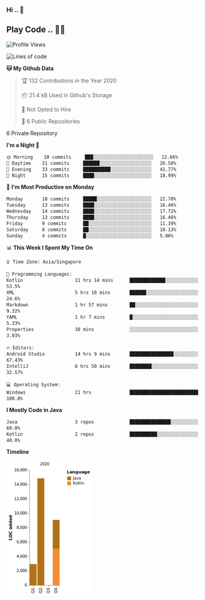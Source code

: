 ### Hi .. 👋
## Play Code .. 💬🚀

<!--START_SECTION:waka-->
![Profile Views](http://img.shields.io/badge/Profile%20Views-229-blue)

![Lines of code](https://img.shields.io/badge/From%20Hello%20World%20I%27ve%20Written-35414%20lines%20of%20code-blue)

**🐱 My Github Data** 

> 🏆 132 Contributions in the Year 2020
 > 
> 📦 21.4 kB Used in Github's Storage 
 > 
> 🚫 Not Opted to Hire
 > 
> 📜 6 Public Repositories 
 > 
6 Private Repository 
 > 
**I'm a Night 🦉** 

```text
🌞 Morning    10 commits     ███░░░░░░░░░░░░░░░░░░░░░░   12.66% 
🌆 Daytime    21 commits     ██████░░░░░░░░░░░░░░░░░░░   26.58% 
🌃 Evening    33 commits     ██████████░░░░░░░░░░░░░░░   41.77% 
🌙 Night      15 commits     ████░░░░░░░░░░░░░░░░░░░░░   18.99%

```
📅 **I'm Most Productive on Monday** 

```text
Monday       18 commits     █████░░░░░░░░░░░░░░░░░░░░   22.78% 
Tuesday      13 commits     ████░░░░░░░░░░░░░░░░░░░░░   16.46% 
Wednesday    14 commits     ████░░░░░░░░░░░░░░░░░░░░░   17.72% 
Thursday     13 commits     ████░░░░░░░░░░░░░░░░░░░░░   16.46% 
Friday       9 commits      ██░░░░░░░░░░░░░░░░░░░░░░░   11.39% 
Saturday     8 commits      ██░░░░░░░░░░░░░░░░░░░░░░░   10.13% 
Sunday       4 commits      █░░░░░░░░░░░░░░░░░░░░░░░░   5.06%

```


📊 **This Week I Spent My Time On** 

```text
⌚︎ Time Zone: Asia/Singapore

💬 Programming Languages: 
Kotlin                   11 hrs 14 mins      █████████████░░░░░░░░░░░░   53.5% 
XML                      5 hrs 10 mins       ██████░░░░░░░░░░░░░░░░░░░   24.6% 
Markdown                 1 hr 57 mins        ██░░░░░░░░░░░░░░░░░░░░░░░   9.32% 
YAML                     1 hr 7 mins         █░░░░░░░░░░░░░░░░░░░░░░░░   5.33% 
Properties               38 mins             ░░░░░░░░░░░░░░░░░░░░░░░░░   3.03%

🔥 Editors: 
Android Studio           14 hrs 9 mins       ████████████████░░░░░░░░░   67.43% 
IntelliJ                 6 hrs 50 mins       ████████░░░░░░░░░░░░░░░░░   32.57%

💻 Operating System: 
Windows                  21 hrs              █████████████████████████   100.0%

```

**I Mostly Code in Java** 

```text
Java                     3 repos             ███████████████░░░░░░░░░░   60.0% 
Kotlin                   2 repos             ██████████░░░░░░░░░░░░░░░   40.0%

```


**Timeline**

![Chart not found](https://raw.githubusercontent.com/Goggxi/Goggxi/master/charts/bar_graph.png) 


<!--END_SECTION:waka-->
